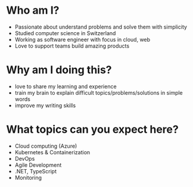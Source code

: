 # Who am I?

* Passionate about understand problems and solve them with simplicity
* Studied computer science in Switzerland
* Working as software engineer with focus in cloud, web
* Love to support teams build amazing products

# Why am I doing this?

* love to share my learning and experience
* train my brain to explain difficult topics/problems/solutions in simple words
* improve my writing skills

# What topics can you expect here?
* Cloud computing (Azure)
* Kubernetes & Containerization
* DevOps
* Agile Development
* .NET, TypeScript
* Monitoring
